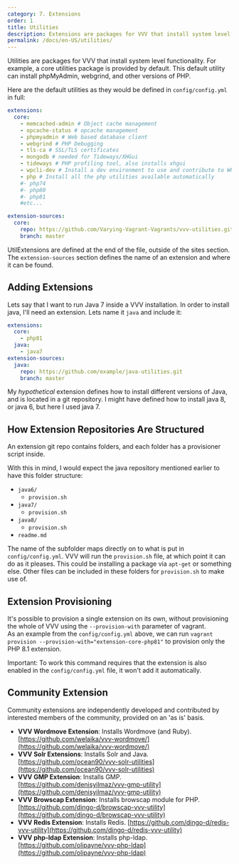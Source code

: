 ```yaml
---
category: 7. Extensions
order: 1
title: Utilities
description: Extensions are packages for VVV that install system level functionality. The core extensions package installs phpMyAdmin, webgrind, and other versions of PHP.
permalink: /docs/en-US/utilities/
---
```


Utilities are packages for VVV that install system level functionality. For example, a core utilities package is provided by default. This default utility can install phpMyAdmin, webgrind, and other versions of PHP.

Here are the default utilities as they would be defined in `config/config.yml` in full:

```yaml
extensions:
  core:
    - memcached-admin # Object cache management
    - opcache-status # opcache management
    - phpmyadmin # Web based database client
    - webgrind # PHP Debugging
    - tls-ca # SSL/TLS certificates
    - mongodb # needed for Tideways/XHGui
    - tideways # PHP profiling tool, also installs xhgui
    - wpcli-dev # Install a dev environment to use and contribute to WP-CLI
    - php # Install all the php utilities available automatically
    #- php74
    #- php80
    #- php81
    #etc...

extension-sources:
  core:
    repo: https://github.com/Varying-Vagrant-Vagrants/vvv-utilities.git
    branch: master
```

UtilExtensions are defined at the end of the file, outside of the sites section. The `extension-sources` section defines the name of an extension and where it can be found.

## Adding Extensions

Lets say that I want to run Java 7 inside a VVV installation. In order to install java, I'll need an extension. Lets name it `java` and include it:

```yaml
extensions:
  core:
    - php81
  java:
    - java7
extension-sources:
  java:
    repo: https://github.com/example/java-utilities.git
    branch: master
```

My *hypothetical* extension defines how to install different versions of Java, and is located in a git repository. I might have defined how to install java 8, or java 6, but here I used java 7.

## How Extension Repositories Are Structured

An extension git repo contains folders, and each folder has a provisioner script inside.

With this in mind, I would expect the java repository mentioned earlier to have this folder structure:

 - `java6/`
   - `provision.sh`
 - `java7/`
   - `provision.sh`
 - `java8/`
   - `provision.sh`
 - `readme.md`

The name of the subfolder maps directly on to what is put in `config/config.yml`. VVV will run the `provision.sh` file, at which point it can do as it pleases. This could be installing a package via `apt-get` or something else. Other files can be included in these folders for `provision.sh` to make use of.

## Extension Provisioning

It's possible to provision a single extension on its own, without provisioning the whole of VVV using the `--provision-with` parameter of vagrant.  
As an example from the `config/config.yml` above, we can run `vagrant provision --provision-with="extension-core-php81"` to provision only the PHP 8.1 extension.

Important: To work this command requires that the extension is also enabled in the `config/config.yml` file, it won't add it automatically.

## Community Extension

Community extensions are independently developed and contributed by interested members of the community, provided on an 'as is' basis.


* **VVV Wordmove Extension**: Installs Wordmove (and Ruby).  
  [https://github.com/welaika/vvv-wordmove/](https://github.com/welaika/vvv-wordmove/)
* **VVV Solr Extensions**: Installs Solr and Java.  
  [https://github.com/ocean90/vvv-solr-utilities](https://github.com/ocean90/vvv-solr-utilities)
* **VVV GMP Extension**: Installs GMP.
  [https://github.com/denisyilmaz/vvv-gmp-utility](https://github.com/denisyilmaz/vvv-gmp-utility)
* **VVV Browscap Extension**: Installs browscap module for PHP.  
  [https://github.com/dingo-d/browscap-vvv-utility](https://github.com/dingo-d/browscap-vvv-utility)
* **VVV Redis Extension**: Installs Redis.
  [https://github.com/dingo-d/redis-vvv-utility](https://github.com/dingo-d/redis-vvv-utility)
* **VVV php-ldap Extension**: Installs php-ldap.
  [https://github.com/olipayne/vvv-php-ldap](https://github.com/olipayne/vvv-php-ldap)

